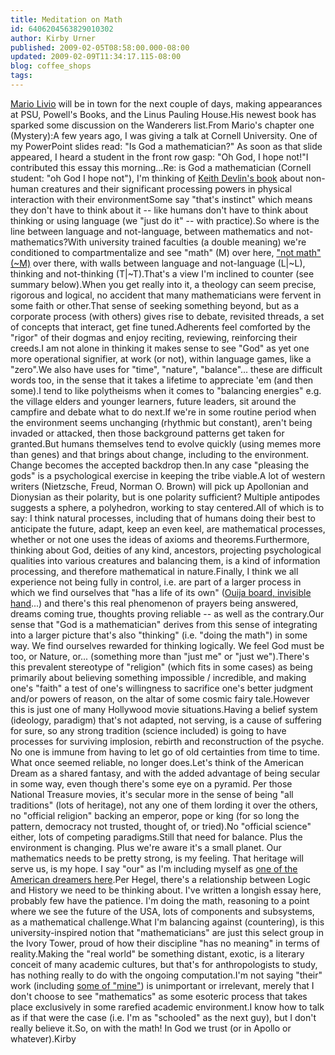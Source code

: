 ```yaml
---
title: Meditation on Math
id: 6406204563829010302
author: Kirby Urner
published: 2009-02-05T08:58:00.000-08:00
updated: 2009-02-09T11:34:17.115-08:00
blog: coffee_shops
tags: 
---
```


[](https://blogger.googleusercontent.com/img/b/R29vZ2xl/AVvXsEgM_q8FZ4HEcGH7ygg49d8LtUuz0vo-8OkW5ufRUYYOUcAxiKuKgyZwtkzjaHDdY9RBWZVQYZmZg7a7mgyLbPf0o3o6B6avPgm4Jdhx2YDTMjO_b4JVFAR_0PcsqNJxTrkcPRwF_p0PepI1/s1600-h/livio_cover.jpeg)[Mario Livio](http://mybizmo.blogspot.com/2007/04/phi-guy.html) will be in town for the next couple of days, making appearances at PSU, Powell's Books, and the Linus Pauling House.His newest book has sparked some discussion on the Wanderers list.From Mario's chapter one (Mystery):A few years ago, I was giving a talk at Cornell University. One of my PowerPoint slides read: "Is God a mathematician?" As soon as that slide appeared, I heard a student in the front row gasp: "Oh God, I hope not!"I contributed this essay this morning...Re: is God a mathematician (Cornell student:  "oh God I hope not"), I'm thinking of [Keith Devlin's book](http://books.google.com/books?id=dt43Pcit-W4C&dq=the+math+instinct&printsec=frontcover) about non-human creatures and their significant processing powers in physical interaction with their environmentSome say "that's instinct" which means they don't have to think about it -- like humans don't have to think about thinking or using language (we "just do it" -- with practice).So where is the line between language and not-language, between mathematics and not-mathematics?With university trained faculties (a double meaning) we're conditioned to compartmentalize and see "math" (M) over here, ["not math" (~M)](http://worldgame.blogspot.com/2007/01/m.html) over there, with walls between language and not-language (L|~L), thinking and not-thinking (T|~T).That's a view I'm inclined to counter (see summary below).When you get really into it, a theology can seem precise, rigorous and logical, no accident that many mathematicians were fervent in some faith or other.That sense of seeking something beyond, but as a corporate process (with others) gives rise to debate, revisited threads, a set of concepts that interact, get fine tuned.Adherents feel comforted by the "rigor" of their dogmas and enjoy reciting, reviewing, reinforcing their creeds.I am not alone in thinking it makes sense to see "God" as yet one more operational signifier, at work (or not), within language games, like a "zero".We also have uses for "time", "nature", "balance"... these are difficult words too, in the sense that it takes a lifetime to appreciate 'em (and then some).I tend to like polytheisms when it comes to "balancing energies" e.g. the village elders and younger learners, future leaders, sit around the campfire and debate what to do next.If we're in some routine period when the environment seems unchanging (rhythmic but constant), aren't being invaded or attacked, then those background patterns get taken for granted.But humans themselves tend to evolve quickly (using memes more than genes) and that brings about change, including to the environment. Change becomes the accepted backdrop then.In any case "pleasing the gods" is a psychological exercise in keeping the tribe viable.A lot of western writers (Nietzsche, Freud, Norman O. Brown) will pick up Apollonian and Dionysian as their polarity, but is one polarity sufficient? Multiple antipodes suggests a sphere, a polyhedron, working to stay centered.All of which is to say:  I think natural processes, including that of humans doing their best to anticipate the future, adapt, keep an even keel, are mathematical processes, whether or not one uses the ideas of axioms and theorems.Furthermore, thinking about God, deities of any kind, ancestors, projecting psychological qualities into various creatures and balancing them, is a kind of information processing, and therefore mathematical in nature.Finally, I think we all experience not being fully in control, i.e. are part of a larger process in which we find ourselves that "has a life of its own" ([Ouija board, invisible hand](http://worldgame.blogspot.com/2008/08/elitism.html)...) and there's this real phenomenon of prayers being answered, dreams coming true, thoughts proving reliable -- as well as the contrary.Our sense that "God is a mathematician" derives from this sense of integrating into a larger picture that's also "thinking" (i.e. "doing the math") in some way. We find ourselves rewarded for thinking logically.  We feel God must be too, or Nature, or... (something more than "just me" or "just we").There's this prevalent stereotype of "religion" (which fits in some cases) as being primarily about believing something impossible / incredible, and making one's "faith" a test of one's willingness to sacrifice one's better judgment and/or powers of reason, on the altar of some cosmic fairy tale.However this is just one of many Hollywood movie situations.Having a belief system (ideology, paradigm) that's not adapted, not serving, is a cause of suffering for sure, so any strong tradition (science included) is going to have processes for surviving implosion, rebirth and reconstruction of the psyche.  No one is immune from having to let go of old certainties from time to time.  What once seemed reliable, no longer does.Let's think of the American Dream as a shared fantasy, and with the added advantage of being secular in some way, even though there's some eye on a pyramid.  Per those National Treasure movies, it's secular more in the sense of being "all traditions" (lots of heritage), not any one of them lording it over the others, no "official religion" backing an emperor, pope or king (for so long the pattern, democracy not trusted, thought of, or tried).No "official science" either, lots of competing paradigms.Still that need for balance.  Plus the environment is changing.  Plus we're aware it's a small planet.  Our mathematics needs to be pretty strong, is my feeling. That heritage will serve us, is my hope.  I say "our" as I'm including myself as [one of the American dreamers here](http://www.grunch.net/synergetics/usaos.html).Per Hegel, there's a relationship between Logic and History we need to be thinking about.  I've written a longish essay here, probably few have the patience.  I'm doing the math, reasoning to a point where we see the future of the USA, lots of components and subsystems, as a mathematical challenge.What I'm balancing against (countering), is this university-inspired notion that "mathematicians" are just this select group in the Ivory Tower, proud of how their discipline "has no meaning" in terms of reality.Making the "real world" be something distant, exotic, is a literary conceit of many academic cultures, but that's for anthropologists to study, has nothing really to do with the ongoing computation.I'm not saying "their" work (including [some of "mine"](http://worldgame.blogspot.com/2008/07/more-curriculum-writing.html)) is unimportant or irrelevant, merely that I don't choose to see "mathematics" as some esoteric process that takes place exclusively in some rarefied academic environment.I know how to talk as if that were the case (i.e. I'm as "schooled" as the next guy), but I don't really believe it.So, on with the math!  In God we trust (or in Apollo or whatever).Kirby